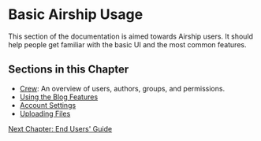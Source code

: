 # Basic Airship Usage

This section of the documentation is aimed towards Airship users. It should
help people get familiar with the basic UI and the most common features.

## Sections in this Chapter 

  * [Crew](01-Crew.md): An overview of users, authors, groups, and permissions.
  * [Using the Blog Features](02-Blog.md)
  * [Account Settings](03-Account.md)
  * [Uploading Files](04-Files.md)

[Next Chapter: End Users' Guide](../03-end-users-guide)